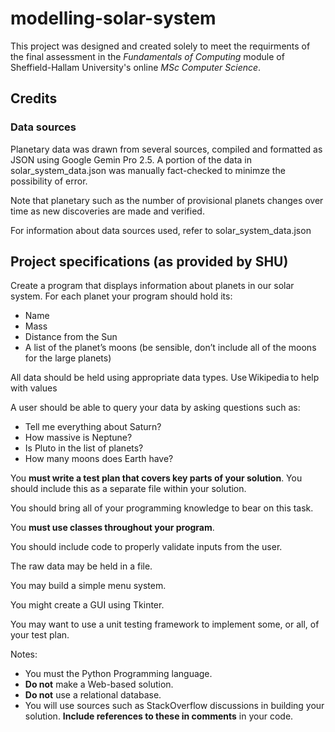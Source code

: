 # modelling-solar-system
This project was designed and created solely to meet the requirments of the final assessment in the *Fundamentals of Computing* module of Sheffield-Hallam University's online *MSc Computer Science*.

## Credits

### Data sources
Planetary data was drawn from several sources, compiled and formatted as JSON using Google Gemin Pro 2.5. A portion of the data in solar_system_data.json was manually fact-checked to minimze the possibility of error. 

Note that planetary such as the number of provisional planets changes over time as new discoveries are made and verified. 

For information about data sources used, refer to solar_system_data.json

## Project specifications (as provided by SHU)
Create a program that displays information about planets in our solar system. For each planet your program should hold its: 
* Name
* Mass
* Distance from the Sun
* A list of the planet’s moons (be sensible, don’t include all of the moons for the large planets)

All data should be held using appropriate data types. Use Wikipedia to help with values

A user should be able to query your data by asking questions such as: 
* Tell me everything about Saturn? 
* How massive is Neptune? 
* Is Pluto in the list of planets? 
* How many moons does Earth have? 

You **must write a test plan that covers key parts of your solution**. You should include this as a separate file within your solution. 

You should bring all of your programming knowledge to bear on this task. 

You **must use classes throughout your program**. 

You should include code to properly validate inputs from the user. 

The raw data may be held in a file. 

You may build a simple menu system. 

You might create a GUI using Tkinter. 

You may want to use a unit testing framework to implement some, or all, of your test plan. 

Notes: 
* You must the Python Programming language. 
* **Do not** make a Web-based solution. 
* **Do not** use a relational database. 
* You will use sources such as StackOverflow discussions in building your solution. **Include references to these in comments** in your code.  

